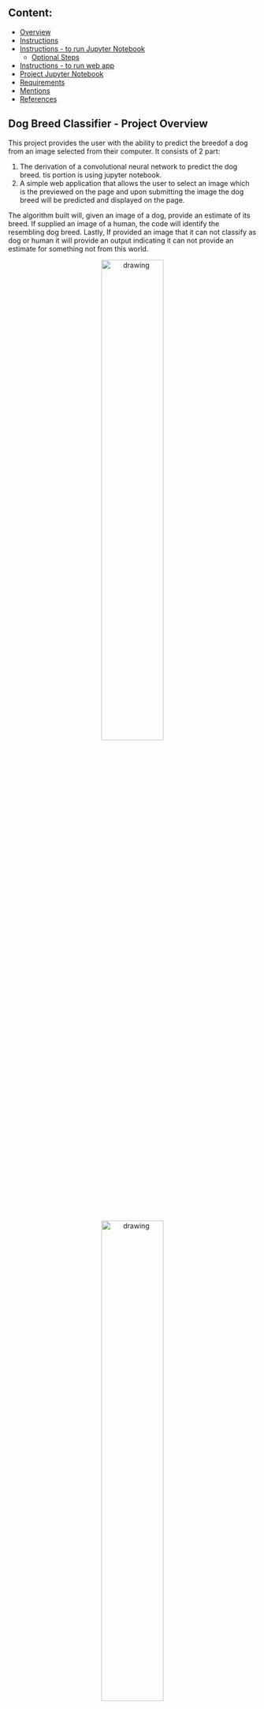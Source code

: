 [//]: # (Image References)

[image1]: ./images/command_line_to_run.png "CommandLine"
[image2]: ./images/running_on.png "running_on"
[image3]: ./images/Backend_running.png "backennd_ok"
[image4]: ./images/Sample_App_Screen_Shot.jpg "Loading App"
[image5]: ./images/Sample_App_Screen_Shot_Image_Selected.jpg "Image Selection"
[image6]: ./images/Sample_App_Screen_Shot_Output.jpg "App Output"

## Content:

- [Overview](#overview)
- [Instructions](#instructions)
- [Instructions  -  to run Jupyter Notebook](#inst_ipnoteb)
  - [Optional Steps](#opt)
- [Instructions -  to run web app](#webapp)
- [Project Jupyter Notebook](#open_nb)
- [Requirements](#req)
- [Mentions](#mentions)
- [References](#ref)


<a id='overview'></a>

## Dog Breed Classifier  -  Project Overview

This project provides the user with the ability to predict the breedof a dog from an image selected from their computer.  It consists of 2 part:
1. The derivation of a convolutional neural network to predict the dog breed.  tis portion is using jupyter notebook.
2. A simple web application that allows the user to select an image which is the previewed on the page and upon submitting the image the dog breed will be predicted and displayed on the page. 

The algorithm built will, given an image of a dog, provide an estimate of its breed.  If supplied an image of a human, the code will identify the resembling dog breed. Lastly, If provided an image that it can not classify as dog or human it will provide an output indicating it can not provide an estimate for something not from this world.
 
<p align="center">
<img class="center-text" src="./images/Sample_App_Screen_Shot.jpg" alt="drawing" width="50%"/>
<img class="marginauto" src="./images/Sample_App_Screen_Shot_Image_Selected.jpg" alt="drawing" width="50%"/>
<img class="marginauto" src="./images/Sample_App_Screen_Shot_Output.jpg" alt="drawing" width="50%"/>
</p>

<a id='instructions'></a>

## Project Instructions

### Instructions

1. Clone the repository and navigate to the downloaded folder.
```	
# Create a directory on yur computer, so Git doesn't get messy, and go to it
mkdir my-dir 
cd my-dir

# Start a Git repository
git init

# Track repository, do not enter subdirectory
git remote add -f origin https://github.com/43piRcubed/portfolio

# Enable the tree check feature
git config core.sparseCheckout true

# Create a file in the path: .git/info/sparse-checkout
# That is inside the hidden .git directory that was created
# by running the command: git init
# And inside it enter the name of the sub directory you only want to clone
echo 'dog-project' >> .git/info/sparse-checkout

## Download with pull, not clone
git pull origin master
```

<a id='inst_ipnoteb'></a>

### Instructions  -  to run Jupyter Notebook

2. Download the [dog dataset](https://s3-us-west-1.amazonaws.com/udacity-aind/dog-project/dogImages.zip).  Unzip the folder and place it in the repo, at location `path/to/dog-project/dogImages`.  The direcotry already exists but is empty 

3. Download the [human dataset](https://s3-us-west-1.amazonaws.com/udacity-aind/dog-project/lfw.zip).  Unzip the folder and place it in the repo, at location `path/to/dog-project/lfw`.  If you are using a Windows machine, you are encouraged to use [7zip](http://www.7-zip.org/) to extract the folder. The directory already exists but is empty

4. Donwload Bottleneck Features and place them into the repo, at location `path/to/dog-project/bottleneck_features`.  The directory already exists but is empty.
	1.	[VGG-16 bottleneck features](https://s3-us-west-1.amazonaws.com/udacity-aind/dog-project/DogVGG16Data.npz) for the dog dataset.
	2.	[Resnet50 bottleneck features](https://s3-us-west-1.amazonaws.com/udacity-aind/dog-project/DogResnet50Data.npz) for the dog dataset.
	3.	[Xception bottleneck features](https://s3-us-west-1.amazonaws.com/udacity-aind/dog-project/DogXceptionData.npz) for the dog dataset.

<a id='opt'></a>

5. (Optional) __If you plan to install TensorFlow with GPU support on your local machine__:

    - follow [the guide](https://www.tensorflow.org/install/) to install the necessary NVIDIA software on your system.  
    - If you are using an EC2 GPU instance, you can skip this step.

6. (Optional) **If you are running the project on your local machine (and not using AWS)**, create (and activate) a new environment.

	- __Linux__ (to install with __GPU support__, change `requirements/dog-linux.yml` to `requirements/dog-linux-gpu.yml`): 
	```
	conda env create -f requirements/dog-linux.yml
	source activate dog-project
	```  
	- __Mac__ (to install with __GPU support__, change `requirements/dog-mac.yml` to `requirements/dog-mac-gpu.yml`): 
	```
	conda env create -f requirements/dog-mac.yml
	source activate dog-project
	```  
	- __Windows__ (to install with __GPU support__, change `requirements/dog-windows.yml` to `requirements/dog-windows-gpu.yml`):  
	```
	conda env create -f requirements/dog-windows.yml
	activate dog-project
	```
	
7. (Optional) **If you are running the project on your local machine (and not using AWS)** and Step 6 throws errors, try this __alternative__ step to create your environment.

	- __Linux__ or __Mac__ (to install with __GPU support__, change `requirements/requirements.txt` to `requirements/requirements-gpu.txt`): 
	```
	conda create --name dog-project python=3.6
	source activate dog-project
	pip install -r requirements/requirements.txt
	```  
	- __Windows__ (to install with __GPU support__, change `requirements/requirements.txt` to `requirements/requirements-gpu.txt`):  
	```
	conda create --name dog-project python=3.6
	activate dog-project
	pip install -r requirements/requirements.txt
	```
	
8. (Optional) **If you are using AWS**, install Tensorflow.

 	```
	sudo python3 -m pip install -r requirements/requirements-gpu.txt
	```
	
9. Switch [Keras backend](https://keras.io/backend/) to TensorFlow.

	- __Linux__ or __Mac__: 
	```
	KERAS_BACKEND=tensorflow python -c "from keras import backend"
	```
	- __Windows__: 
	```
	set KERAS_BACKEND=tensorflow
	python -c "from keras import backend"
	```

10. (Optional) **If you are running the project on your local machine (and not using AWS)**:

    - create an [IPython kernel](http://ipython.readthedocs.io/en/stable/install/kernel_install.html) for the `dog-project` environment. 
	```
	python -m ipykernel install --user --name dog-project --display-name "dog-project"
	```

<a id='open_nb'></a>

11. Open the notebook.
```
jupyter notebook dog_app.ipynb
```

12. (Optional) **If you are running the project on your local machine (and not using AWS)**, before running code, change the kernel to match the dog-project environment by using the drop-down menu (**Kernel > Change kernel > dog-project**). Then, follow the instructions in the notebook.

<a id='webapp'></a>

### Instructions  -  to run webapp

13. Navigate to the app directory from the project home direcotry:
	```
	cd app
	```
14. Run the backend:
	```
	python3 dog_breed_run.py
	```
	![CommandLine][image1]

15. Go to your browser ( this was tested with Safari) and type in the below local server ip as indicated once the backend is fully loaded:
	```
	0.0.0.0:3001
	```
	![running_on][image2]
	![backennd_ok][image3]

16. Once the page loads:
	```
	select an image file in the Choose File field (select an image file from your computer)
	click on the Classify Dog Breed Button
	wait until page is loaded again (this may take some time)

	The estimated dog breed wil be displayed

	You can clear the form by either clicking on the top right [Dog Breed Classifier] link 
	or the Round Arrow on the right below the predicted dog breed.
	You can also just select a new image

	current file formats supported are .JPG and .JPEG
	```

<a id='files'></a>

## Project File Structure

<pre>
dog-project	
│
├── [__pycache__]
├── [.ipynb_checkpoints]
├── [app]
│   ├── [__pycache__]
│   ├── [static]
│   │   ├── dog_names.txt-------------------------# contains a list of all the dog breeds
│   │   └── style.css-----------------------------# style sheet for web app
│   ├── dog_breed_run.py--------------------------# Flask file that runs the web app
│   ├── extract_bottleneck_features.py------------# library to extract bottleneck features
│   └── templates
│       └── master.html---------------------------# Main page of web app
├── [bottleneck features]-------------------------# Folder that will contain all the bottleneck features
│	├── 
│   └── 
├── [dogImages]-----------------------------------# Folder that will contain all the dog images
│   ├── 
│   └── 
├── [haarcascades]--------------------------------# Images used in readme
├── [images]--------------------------------------# do not delete contains sample images of dogs as well as images used in readme
│   ├── command_line_to_run.png-------------------# do not delete
│   ├── running_on.png----------------------------# do not delete
│   ├── Backend_running.png-----------------------# do not delete
│   ├── Sample_App_Screen_Shot.jpg----------------# do not delete
│   ├── Sample_App_Screen_Shot_Image_Selected.jpg-# do not delete
│   ├── Sample_App_Screen_Shot_Output.jpg---------# do not delete
│   
├── [lfw]-----------------------------------------# Folder that will contain all human face images 
├── [requirements]
│   ├── requirements.txt--------------------------#
│   ├── requirements-gpu.txt----------------------#
│   ├── dog-mac.yml-------------------------------#
│   ├── dog-mac-gpu.yml---------------------------#
│   ├── dog-linux.yml-----------------------------#
│   ├── dog-linux-gpu.yml-------------------------#
│   ├── dog-windows.yml---------------------------#
│   └── dog-windows-gpu.yml-----------------------#
├── [saved_models]
│   ├── Xception_model.h5-------------------------# do not delete : dog breed prediction model
│   ├── dog_breed_model
│   ├── ResNet50_model.h5
│   ├── weights.best.from_scratch.hdf5------------# saved weights for model in notebook
│   ├── weights.best.VGG16.hdf5-------------------# saved weights for model in notebook
│   └── weights.best.Xc.hdf5----------------------# do not delete : saved weights for Xception in notebook
├── dog_app.ipynb---------------------------------# dog_app notebook
├── dog_app-2.html--------------------------------# dog_app html
├── extract_bottleneck_features.py------------# library to extract bottleneck features
└── README.md
</pre>

<a id='req'></a>

## Requirements

This project uses an Anaconda install with Python 3.6.3 and the following libraries:

- flask==1.1.2
- glob2==0.7
- h5py==2.8.0
- ipykernel==5.3.2
- keras==2.0.9
- matplotlib==3.2.2
- numpy==1.17.0
- opencv-python==3.3.1
- pillow==7.2.0
- plotly==2.0.15
- scikit-learn==0.23.1
- scipy==1.5.0
- tensorflow==1.3.0
- tqdm==4.47.0
- werkzeug==1.0.1

<a id='mentions'></a>

## Mentions

Thank you to <a href="https://www.udacity.com" target="_blank">Udacity</a> for laying the foundations for this project.
Thank you to <a href="https://stackoverflow.com/" target="_blank">Stackoverflow</a> for providing invaluable information and solutions.

<a id='ref'></a>

## 8. References

<a href="https://stackoverflow.com/" target="_blank">Stackoverflow</a>

## Project Submission

When you are ready to submit your project, collect the following files and compress them into a single archive for upload:
- The `dog_app.ipynb` file with fully functional code, all code cells executed and displaying output, and all questions answered.
- An HTML or PDF export of the project notebook with the name `report.html` or `report.pdf`.
- Any additional images used for the project that were not supplied to you for the project. __Please do not include the project data sets in the `dogImages/` or `lfw/` folders.  Likewise, please do not include the `bottleneck_features/` folder.__

Alternatively, your submission could consist of the GitHub link to your repository.